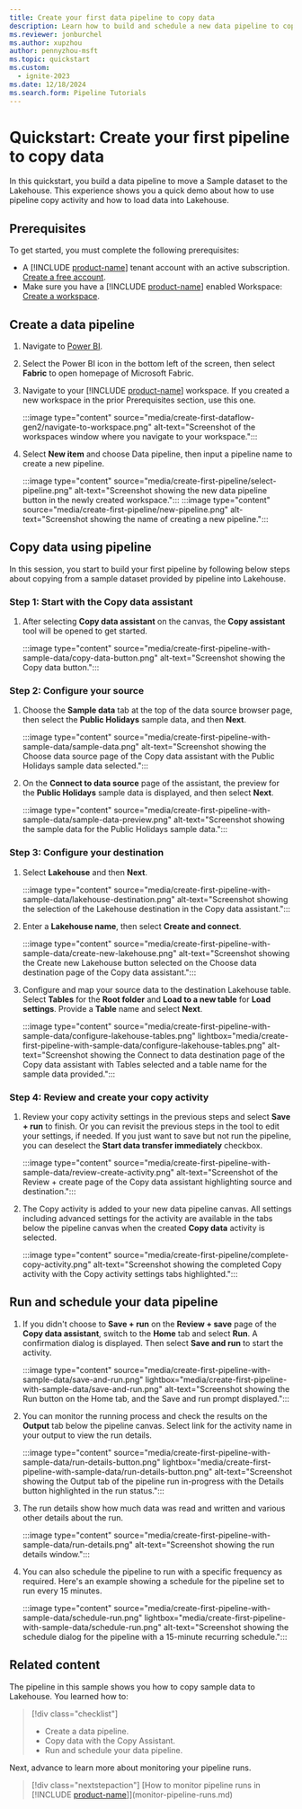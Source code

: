 ```yaml
---
title: Create your first data pipeline to copy data
description: Learn how to build and schedule a new data pipeline to copy sample data to a Lakehouse.
ms.reviewer: jonburchel
ms.author: xupzhou
author: pennyzhou-msft
ms.topic: quickstart
ms.custom:
  - ignite-2023
ms.date: 12/18/2024
ms.search.form: Pipeline Tutorials
---
```


# Quickstart: Create your first pipeline to copy data

In this quickstart, you build a data pipeline to move a Sample dataset to the Lakehouse. This experience shows you a quick demo about how to use pipeline copy activity and how to load data into Lakehouse.

## Prerequisites

To get started, you must complete the following prerequisites:

- A [!INCLUDE [product-name](../includes/product-name.md)] tenant account with an active subscription. [Create a free account](https://azure.microsoft.com/free/).
- Make sure you have a [!INCLUDE [product-name](../includes/product-name.md)] enabled Workspace: [Create a workspace](../fundamentals/create-workspaces.md).

## Create a data pipeline

1. Navigate to [Power BI](https://app.powerbi.com/).
1. Select the Power BI icon in the bottom left of the screen, then select **Fabric** to open homepage of Microsoft Fabric.

1. Navigate to your [!INCLUDE [product-name](../includes/product-name.md)] workspace. If you created a new workspace in the prior Prerequisites section, use this one.

   :::image type="content" source="media/create-first-dataflow-gen2/navigate-to-workspace.png" alt-text="Screenshot of the workspaces window where you navigate to your workspace.":::

1. Select **New item** and choose Data pipeline, then input a pipeline name to create a new pipeline.

   :::image type="content" source="media/create-first-pipeline/select-pipeline.png" alt-text="Screenshot showing the new data pipeline button in the newly created workspace.":::
  :::image type="content" source="media/create-first-pipeline/new-pipeline.png" alt-text="Screenshot showing the name of creating a new pipeline.":::

## Copy data using pipeline

In this session, you start to build your first pipeline by following below steps about copying from a sample dataset provided by pipeline into Lakehouse.

### Step 1: Start with the Copy data assistant

1. After selecting **Copy data assistant** on the canvas,  the **Copy assistant** tool will be opened to get started.

   :::image type="content" source="media/create-first-pipeline-with-sample-data/copy-data-button.png" alt-text="Screenshot showing the Copy data button.":::

### Step 2: Configure your source

1. Choose the **Sample data** tab at the top of the data source browser page, then select the **Public Holidays** sample data, and then **Next**.

   :::image type="content" source="media/create-first-pipeline-with-sample-data/sample-data.png" alt-text="Screenshot showing the Choose data source page of the Copy data assistant with the Public Holidays sample data selected.":::

1. On the **Connect to data source** page of the assistant, the preview for the **Public Holidays** sample data is displayed, and then select **Next**.

   :::image type="content" source="media/create-first-pipeline-with-sample-data/sample-data-preview.png" alt-text="Screenshot showing the sample data for the Public Holidays sample data.":::

### Step 3: Configure your destination

1. Select **Lakehouse** and then **Next**.

   :::image type="content" source="media/create-first-pipeline-with-sample-data/lakehouse-destination.png" alt-text="Screenshot showing the selection of the Lakehouse destination in the Copy data assistant.":::

1. Enter a **Lakehouse name**, then select **Create and connect**.

   :::image type="content" source="media/create-first-pipeline-with-sample-data/create-new-lakehouse.png" alt-text="Screenshot showing the Create new Lakehouse button selected on the Choose data destination page of the Copy data assistant.":::

1. Configure and map your source data to the destination Lakehouse table. Select **Tables** for the **Root folder** and **Load to a new table** for **Load settings**. Provide a **Table** name and select **Next**.

   :::image type="content" source="media/create-first-pipeline-with-sample-data/configure-lakehouse-tables.png" lightbox="media/create-first-pipeline-with-sample-data/configure-lakehouse-tables.png" alt-text="Screenshot showing the Connect to data destination page of the Copy data assistant with Tables selected and a table name for the sample data provided.":::

### Step 4: Review and create your copy activity

1. Review your copy activity settings in the previous steps and select **Save + run** to finish. Or you can revisit the previous steps in the tool to edit your settings, if needed. If you just want to save but not run the pipeline, you can deselect the **Start data transfer immediately** checkbox.

   :::image type="content" source="media/create-first-pipeline-with-sample-data/review-create-activity.png" alt-text="Screenshot of the Review + create page of the Copy data assistant highlighting source and destination.":::

1. The Copy activity is added to your new data pipeline canvas. All settings including advanced settings for the activity are available in the tabs below the pipeline canvas when the created **Copy data** activity is selected.

   :::image type="content" source="media/create-first-pipeline/complete-copy-activity.png" alt-text="Screenshot showing the completed Copy activity with the Copy activity settings tabs highlighted.":::

## Run and schedule your data pipeline

1. If you didn't choose to **Save + run** on the **Review + save** page of the **Copy data assistant**, switch to the **Home** tab and select **Run**. A confirmation dialog is displayed. Then select **Save and run** to start the activity.

   :::image type="content" source="media/create-first-pipeline-with-sample-data/save-and-run.png" lightbox="media/create-first-pipeline-with-sample-data/save-and-run.png" alt-text="Screenshot showing the Run button on the Home tab, and the Save and run prompt displayed.":::

1. You can monitor the running process and check the results on the **Output** tab below the pipeline canvas. Select link for the activity name in your output to view the run details.

   :::image type="content" source="media/create-first-pipeline-with-sample-data/run-details-button.png" lightbox="media/create-first-pipeline-with-sample-data/run-details-button.png" alt-text="Screenshot showing the Output tab of the pipeline run in-progress with the Details button highlighted in the run status.":::

1. The run details show how much data was read and written and various other details about the run.

   :::image type="content" source="media/create-first-pipeline-with-sample-data/run-details.png" alt-text="Screenshot showing the run details window.":::

1. You can also schedule the pipeline to run with a specific frequency as required. Here's an example showing a schedule for the pipeline set to run every 15 minutes.

   :::image type="content" source="media/create-first-pipeline-with-sample-data/schedule-run.png" lightbox="media/create-first-pipeline-with-sample-data/schedule-run.png" alt-text="Screenshot showing the schedule dialog for the pipeline with a 15-minute recurring schedule.":::

## Related content
The pipeline in this sample shows you how to copy sample data to Lakehouse.  You learned how to:

> [!div class="checklist"]
> - Create a data pipeline.
> - Copy data with the Copy Assistant.
> - Run and schedule your data pipeline.

Next, advance to learn more about monitoring your pipeline runs.

> [!div class="nextstepaction"]
> [How to monitor pipeline runs in [!INCLUDE [product-name](../includes/product-name.md)]](monitor-pipeline-runs.md)
